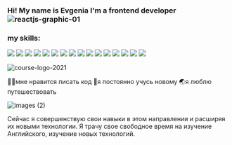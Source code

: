 
### Hi! My name is Evgenia I'm a frontend developer ![reactjs-graphic-01](https://user-images.githubusercontent.com/92331986/200933397-09bb8cac-96ff-4eff-b662-0a4ccf3913ee.png)


###  my skills:
<img src="https://img.shields.io/badge/JavaScript ES6-green?style=for-the-badge&logo=JavaScript&logoColor=#E0FFFF"/> <img src="https://img.shields.io/badge/HTML-red?style=for-the-badge&logo=HTML5&logoColor=white"/> <img src="https://img.shields.io/badge/CSS3-green?style=for-the-badge&logo=CSS3&logoColor=#E0FFFF"/>
<img src="https://img.shields.io/badge/Sass-red?style=for-the-badge&logo=Sass&logoColor=#E0FFFF"/> <img src="https://img.shields.io/badge/GitLab-green?style=for-the-badge&logo=GitLab&logoColor=#E0FFFF"/> <img src="https://img.shields.io/badge/REACT-black?style=for-the-badge&logo=React&logoColor=#E0FFFF"/> <img src="https://img.shields.io/badge/ReduxToolkit-black?style=for-the-badge&logo=Redux&logoColor=#E0FFFF"/> <img src="https://img.shields.io/badge/Router react-black?style=for-the-badge&logo=Create React App&logoColor=#E0FFFF"/> <img src="https://img.shields.io/badge/RESTAPI-black?style=for-the-badge&logo=REST API&logoColor=#E0FFFF"/> <img src="https://img.shields.io/badge/React Native-black?style=for-the-badge&logo=React&logoColor=#E0FFFF"/> <img src="https://img.shields.io/badge/EXPO-black?style=for-the-badge&logo=Expo&logoColor=#E0FFFF"/> <img src="https://img.shields.io/badge/MongoDB-black?style=for-the-badge&logo=MongoDB&logoColor=#E0FFFF"/> <img src="https://img.shields.io/badge/EXPRESS-black?style=for-the-badge&logo=Express&logoColor=#E0FFFF"/> <img src="https://img.shields.io/badge/MONGOOSE-black?style=for-the-badge&logo=MongoDB&logoColor=#E0FFFF"/> <img src="https://img.shields.io/badge/axios-black?style=for-the-badge&logo=Axios&logoColor=#E0FFFF"/> <img src="https://img.shields.io/badge/React Content Loader-black?style=for-the-badge&logo=React&logoColor=#E0FFFF"/>

![course-logo-2021](https://user-images.githubusercontent.com/92331986/200933579-a18ca254-f95a-4c37-9e30-d12123b2a447.jpg)

👩‍💻мне нравится писать код
🥅я постоянно учусь новому
🌏я люблю путешествовать
  
  ![images (2)](https://user-images.githubusercontent.com/92331986/200933581-1bd0e97d-8a9b-434e-a8b5-68f613f3ec33.jpg)
  
  Сейчас я совершенствую свои навыки
в этом направлении и расширяя их новыми
технологии. Я трачу свое свободное время на изучение
Английского, изучение новых технологий. 



  


